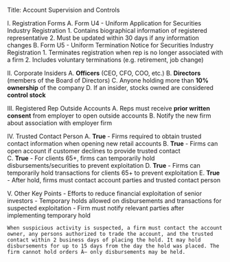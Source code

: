 

Title: Account Supervision and Controls

I. Registration Forms
   A. Form U4 - Uniform Application for Securities Industry Registration 
      1. Contains biographical information of registered representative
      2. Must be updated within 30 days if any information changes
   B. Form U5 - Uniform Termination Notice for Securities Industry Registration
      1. Terminates registration when rep is no longer associated with a firm
      2. Includes voluntary terminations (e.g. retirement, job change)

II. Corporate Insiders
   A. **Officers** (CEO, CFO, COO, etc.)
   B. **Directors** (members of the Board of Directors)
   C. Anyone holding more than **10% ownership** of the company
   D. If an insider, stocks owned are considered **control stock**

III. Registered Rep Outside Accounts
    A. Reps must receive **prior written consent** from employer to open outside accounts 
    B. Notify the new firm about association with employer firm

IV. Trusted Contact Person
    A. **True** - Firms required to obtain trusted contact information when opening new retail accounts
    B. **True** - Firms can open account if customer declines to provide trusted contact  
    C. **True** - For clients 65+, firms can temporarily hold disbursements/securities to prevent exploitation
    D. **True** - Firms can temporarily hold transactions for clients 65+ to prevent exploitation
    E. **True** - After hold, firms must contact account parties and trusted contact person

V. Other Key Points
    - Efforts to reduce financial exploitation of senior investors
    - Temporary holds allowed on disbursements and transactions for suspected exploitation
    - Firm must notify relevant parties after implementing temporary hold

    When suspicious activity is suspected, a firm must contact the account owner, any persons authorized to trade the account, and the trusted contact within 2 business days of placing the hold. It may hold disbursements for up to 15 days from the day the hold was placed. The firm cannot hold orders Â– only disbursements may be held.